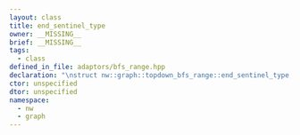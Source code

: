 ```yaml
---
layout: class
title: end_sentinel_type
owner: __MISSING__
brief: __MISSING__
tags:
  - class
defined_in_file: adaptors/bfs_range.hpp
declaration: "\nstruct nw::graph::topdown_bfs_range::end_sentinel_type;"
ctor: unspecified
dtor: unspecified
namespace:
  - nw
  - graph
---
```


```{index}  end_sentinel_type
```

